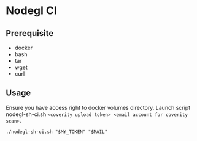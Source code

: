 # Nodegl CI 

## Prerequisite
- docker
- bash
- tar
- wget
- curl
 
## Usage
Ensure you have access right to docker volumes directory.
Launch script nodegl-sh-ci.sh `<coverity upload token> <email account for coverity scan>`.
```shell
./nodegl-sh-ci.sh "$MY_TOKEN" "$MAIL"
```
